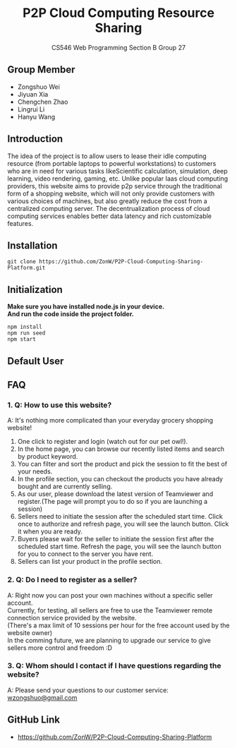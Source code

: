 
# <center>P2P Cloud Computing Resource Sharing</center>
<center>CS546 Web Programming Section B Group 27</center>

## **Group Member**
- Zongshuo Wei
- Jiyuan Xia
- Chengchen Zhao
- Lingrui Li
- Hanyu Wang

## **Introduction**
The idea of the project is to allow users to lease their idle computing resource (from portable laptops to powerful workstations) to customers who are in need for various tasks likeScientific calculation, simulation, deep learning, video rendering, gaming, etc. Unlike popular Iaas cloud computing providers, this website aims to provide p2p service through the traditional form of a shopping website, which will not only provide customers with various choices of machines, but also greatly reduce the cost from a centralized computing server. The decentrualization process of cloud computing services enables better data latency and rich customizable features.  
 
## **Installation**
```
git clone https://github.com/ZonW/P2P-Cloud-Computing-Sharing-Platform.git
```

## **Initialization**
**Make sure you have installed node.js in your device.**  
**And run the code inside the project folder.**
```
npm install
npm run seed
npm start
```

## **Default User**


## **FAQ**
### 1. Q: How to use this website?  
  
 A: It's nothing more complicated than your everyday grocery shopping website!  
1. One click to register and login (watch out for our pet owl!).  
2. In the home page, you can browse our recently listed items and search by product keyword.  
3. You can filter and sort the product and pick the session to fit the best of your needs.  
4. In the profile section, you can checkout the products you have already bought and are currently selling.  
5. As our user, please download the latest version of Teamviewer and register.(The page will prompt you to do so if you are launching a session)  
6. Sellers need to initiate the session after the scheduled start time. Click once to authorize and refresh page, you will see the launch button. Click it when you are ready.  
7. Buyers please wait for the seller to initiate the session first after the scheduled start time. Refresh the page, you will see the launch button for you to connect to the server you have rent.  
8. Sellers can list your product in the profile section.  
  
  
### 2. Q: Do I need to register as a seller?  
 A: Right now you can post your own machines without a specific seller account.  
Currently, for testing, all sellers are free to use the Teamviewer remote connection service provided by the website.  
(There's a max limit of 10 sessions per hour for the free account used by the website owner)  
In the comming future, we are planning to upgrade our service to give sellers more control and freedom :D  
  
### 3. Q: Whom should I contact if I have questions regarding the website?  
 A: Please send your questions to our customer service: wzongshuo@gmail.com  



## GitHub Link
- https://github.com/ZonW/P2P-Cloud-Computing-Sharing-Platform
